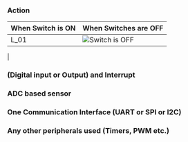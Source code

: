 ### Action
| When Switch is ON | When Switches are OFF|
| --- | --- | 
| L_01 | ![Switch is OFF](https://user-images.githubusercontent.com/101061728/164382619-94423252-ef3c-4eab-a54c-ca0b1b907027.PNG)
 | 










### (Digital input or Output) and Interrupt
### ADC based sensor
### One Communication Interface (UART or SPI or I2C)
### Any other peripherals used (Timers, PWM etc.)
